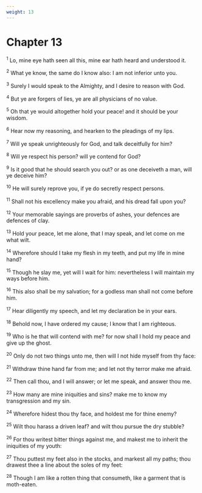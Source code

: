 ```yaml
---
weight: 13
---
```


# Chapter 13

<sup>1</sup> Lo, mine eye hath seen all this, mine ear hath heard and understood it. 

<sup>2</sup> What ye know, the same do I know also: I am not inferior unto you. 

<sup>3</sup> Surely I would speak to the Almighty, and I desire to reason with God. 

<sup>4</sup> But ye are forgers of lies, ye are all physicians of no value. 

<sup>5</sup> Oh that ye would altogether hold your peace! and it should be your wisdom. 

<sup>6</sup> Hear now my reasoning, and hearken to the pleadings of my lips. 

<sup>7</sup> Will ye speak unrighteously for God, and talk deceitfully for him? 

<sup>8</sup> Will ye respect his person? will ye contend for God? 

<sup>9</sup> Is it good that he should search you out? or as one deceiveth a man, will ye deceive him? 

<sup>10</sup> He will surely reprove you, if ye do secretly respect persons. 

<sup>11</sup> Shall not his excellency make you afraid, and his dread fall upon you? 

<sup>12</sup> Your memorable sayings are proverbs of ashes, your defences are defences of clay. 

<sup>13</sup> Hold your peace, let me alone, that I may speak, and let come on me what wilt. 

<sup>14</sup> Wherefore should I take my flesh in my teeth, and put my life in mine hand? 

<sup>15</sup> Though he slay me, yet will I wait for him: nevertheless I will maintain my ways before him. 

<sup>16</sup> This also shall be my salvation; for a godless man shall not come before him. 

<sup>17</sup> Hear diligently my speech, and let my declaration be in your ears. 

<sup>18</sup> Behold now, I have ordered my cause; I know that I am righteous. 

<sup>19</sup> Who is he that will contend with me? for now shall I hold my peace and give up the ghost. 

<sup>20</sup> Only do not two things unto me, then will I not hide myself from thy face: 

<sup>21</sup> Withdraw thine hand far from me; and let not thy terror make me afraid. 

<sup>22</sup> Then call thou, and I will answer; or let me speak, and answer thou me. 

<sup>23</sup> How many are mine iniquities and sins? make me to know my transgression and my sin. 

<sup>24</sup> Wherefore hidest thou thy face, and holdest me for thine enemy? 

<sup>25</sup> Wilt thou harass a driven leaf? and wilt thou pursue the dry stubble? 

<sup>26</sup> For thou writest bitter things against me, and makest me to inherit the iniquities of my youth: 

<sup>27</sup> Thou puttest my feet also in the stocks, and markest all my paths; thou drawest thee a line about the soles of my feet: 

<sup>28</sup> Though I am like a rotten thing that consumeth, like a garment that is moth-eaten. 



